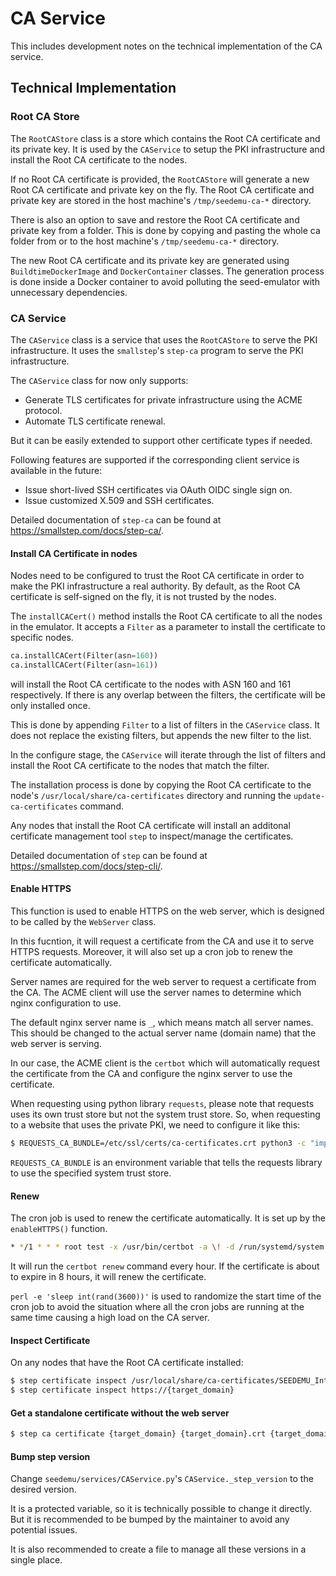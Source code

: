 # CA Service

This includes development notes on the technical implementation of the CA service.

## Technical Implementation

### Root CA Store

The `RootCAStore` class is a store which contains the Root CA certificate and its private key. It is used by the `CAService` to setup the PKI infrastructure and install the Root CA certificate to the nodes.

If no Root CA certificate is provided, the `RootCAStore` will generate a new Root CA certificate and private key on the fly. The Root CA certificate and private key are stored in the host machine's `/tmp/seedemu-ca-*` directory.

There is also an option to save and restore the Root CA certificate and private key from a folder. 
This is done by copying and pasting the whole ca folder from or to the host machine's `/tmp/seedemu-ca-*` directory.

The new Root CA certificate and its private key are generated using `BuildtimeDockerImage` and `DockerContainer` classes. The generation process is done inside a Docker container to avoid polluting the seed-emulator with unnecessary dependencies.

### CA Service

The `CAService` class is a service that uses the `RootCAStore` to serve the PKI infrastructure. It uses the `smallstep`'s `step-ca` program to serve the PKI infrastructure.

The `CAService` class for now only supports:

- Generate TLS certificates for private infrastructure using the ACME protocol.
- Automate TLS certificate renewal.

But it can be easily extended to support other certificate types if needed.

Following features are supported if the corresponding client service is available in the future:

- Issue short-lived SSH certificates via OAuth OIDC single sign on.
- Issue customized X.509 and SSH certificates.

Detailed documentation of `step-ca` can be found at https://smallstep.com/docs/step-ca/.

#### Install CA Certificate in nodes

Nodes need to be configured to trust the Root CA certificate in order to make the PKI infrastructure a real authority. By default, as the Root CA certificate is self-signed on the fly, it is not trusted by the nodes.

The `installCACert()` method installs the Root CA certificate to all the nodes in the emulator. It accepts a `Filter` as a parameter to install the certificate to specific nodes.

```python
ca.installCACert(Filter(asn=160))
ca.installCACert(Filter(asn=161))
```

will install the Root CA certificate to the nodes with ASN 160 and 161 respectively.
If there is any overlap between the filters, the certificate will be only installed once.

This is done by appending `Filter` to a list of filters in the `CAService` class.
It does not replace the existing filters, but appends the new filter to the list.

In the configure stage, the `CAService` will iterate through the list of filters and install the Root CA certificate to the nodes that match the filter.

The installation process is done by copying the Root CA certificate to the node's `/usr/local/share/ca-certificates` directory and running the `update-ca-certificates` command.

Any nodes that install the Root CA certificate will install an additonal certificate management tool `step` to inspect/manage the certificates.

Detailed documentation of `step` can be found at https://smallstep.com/docs/step-cli/.

#### Enable HTTPS

This function is used to enable HTTPS on the web server, which is designed to be called by the `WebServer` class.

In this fucntion, it will request a certificate from the CA and use it to serve HTTPS requests.
Moreover, it will also set up a cron job to renew the certificate automatically.

Server names are required for the web server to request a certificate from the CA. The ACME client will use the server names to determine which nginx configuration to use.

The default nginx server name is `_`, which means match all server names. This should be changed to the actual server name (domain name) that the web server is serving.

In our case, the ACME client is the `certbot` which will automatically request the certificate from the CA and configure the nginx server to use the certificate.

When requesting using python library `requests`, please note that requests uses its own trust store but not the system trust store.
So, when requesting to a website that uses the private PKI, we need to configure it like this:

```bash
$ REQUESTS_CA_BUNDLE=/etc/ssl/certs/ca-certificates.crt python3 -c "import requests; print(requests.get('https://{target_domain}').text)"
```

`REQUESTS_CA_BUNDLE` is an environment variable that tells the requests library to use the specified system trust store.

#### Renew

The cron job is used to renew the certificate automatically. It is set up by the `enableHTTPS()` function.

```bash
* */1 * * * root test -x /usr/bin/certbot -a \! -d /run/systemd/system && perl -e 'sleep int(rand(3600))' && REQUESTS_CA_BUNDLE=/etc/ssl/certs/ca-certificates.crt certbot -q renew
```

It will run the `certbot renew` command every hour. If the certificate is about to expire in 8 hours, it will renew the certificate.

`perl -e 'sleep int(rand(3600))'` is used to randomize the start time of the cron job to avoid the situation where all the cron jobs are running at the same time causing a high load on the CA server.

#### Inspect Certificate

On any nodes that have the Root CA certificate installed:

```bash
$ step certificate inspect /usr/local/share/ca-certificates/SEEDEMU_Internal_Root_CA.crt
$ step certificate inspect https://{target_domain}
```

#### Get a standalone certificate without the web server

```bash
$ step ca certificate {target_domain} {target_domain}.crt {target_domain}.key --acme https://{ca_domain}/acme/acme/directory
```

#### Bump step version

Change `seedemu/services/CAService.py`'s `CAService._step_version` to the desired version.

It is a protected variable, so it is technically possible to change it directly.
But it is recommended to be bumped by the maintainer to avoid any potential issues.

It is also recommended to create a file to manage all these versions in a single place.
